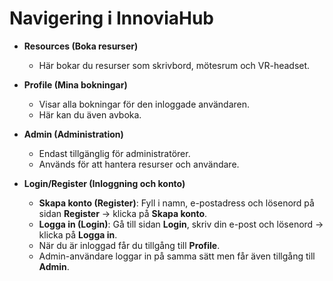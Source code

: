 # Navigering i InnoviaHub

- **Resources (Boka resurser)**  
  - Här bokar du resurser som skrivbord, mötesrum och VR-headset.  

- **Profile (Mina bokningar)**  
  - Visar alla bokningar för den inloggade användaren.  
  - Här kan du även avboka.  

- **Admin (Administration)**  
  - Endast tillgänglig för administratörer.  
  - Används för att hantera resurser och användare.  

- **Login/Register (Inloggning och konto)**  
  - **Skapa konto (Register)**: Fyll i namn, e-postadress och lösenord på sidan **Register** → klicka på **Skapa konto**.  
  - **Logga in (Login)**: Gå till sidan **Login**, skriv din e-post och lösenord → klicka på **Logga in**.  
  - När du är inloggad får du tillgång till **Profile**.  
  - Admin-användare loggar in på samma sätt men får även tillgång till **Admin**.  
